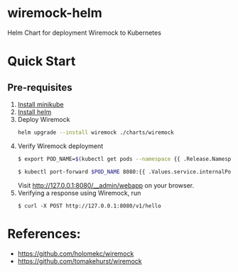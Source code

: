 # wiremock-helm
Helm Chart for deployment Wiremock to Kubernetes

# Quick Start
## Pre-requisites
1. [Install minikube](https://kubernetes.io/docs/tasks/tools/install-minikube/)
2. [Install helm](https://helm.sh/docs/intro/install/)
3. Deploy Wiremock
    ```bash
    helm upgrade --install wiremock ./charts/wiremock
    ```
4. Verify Wiremock deployment
    ```bash
    $ export POD_NAME=$(kubectl get pods --namespace {{ .Release.Namespace }} -l "app.kubernetes.io/name={{ include "wiremock.name" . }},app.kubernetes.io/instance={{ .Release.Name }}" -o jsonpath="{.items[0].metadata.name}")

    $ kubectl port-forward $POD_NAME 8080:{{ .Values.service.internalPort}}
    ```
    Visit http://127.0.0.1:8080/__admin/webapp on your browser.
5. Verifying a response using Wiremock, run
    ```
    $ curl -X POST http://127.0.0.1:8080/v1/hello
    ```

# References:
* https://github.com/holomekc/wiremock
* https://github.com/tomakehurst/wiremock